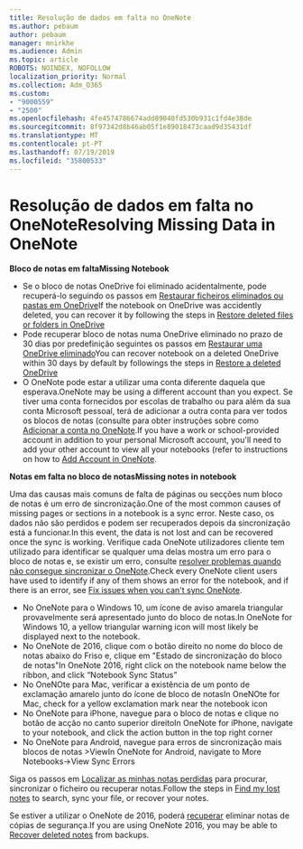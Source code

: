 ```yaml
---
title: Resolução de dados em falta no OneNote
ms.author: pebaum
author: pebaum
manager: mnirkhe
ms.audience: Admin
ms.topic: article
ROBOTS: NOINDEX, NOFOLLOW
localization_priority: Normal
ms.collection: Adm_O365
ms.custom:
- "9000559"
- "2500"
ms.openlocfilehash: 4fe4574786674add89040fd530b931c1fd4e38de
ms.sourcegitcommit: 8f97342d8b46ab05f1e89018473caad9d35431df
ms.translationtype: MT
ms.contentlocale: pt-PT
ms.lasthandoff: 07/19/2019
ms.locfileid: "35800533"
---
```

# <a name="resolving-missing-data-in-onenote"></a><span data-ttu-id="dbee5-102">Resolução de dados em falta no OneNote</span><span class="sxs-lookup"><span data-stu-id="dbee5-102">Resolving Missing Data in OneNote</span></span>

<span data-ttu-id="dbee5-103">**Bloco de notas em falta**</span><span class="sxs-lookup"><span data-stu-id="dbee5-103">**Missing Notebook**</span></span>

- <span data-ttu-id="dbee5-104">Se o bloco de notas OneDrive foi eliminado acidentalmente, pode recuperá-lo seguindo os passos em [Restaurar ficheiros eliminados ou pastas em OneDrive](https://support.office.com/article/949ada80-0026-4db3-a953-c99083e6a84f)</span><span class="sxs-lookup"><span data-stu-id="dbee5-104">If the notebook on OneDrive was accidently deleted, you can recover it by following the steps in [Restore deleted files or folders in OneDrive](https://support.office.com/article/949ada80-0026-4db3-a953-c99083e6a84f)</span></span>
- <span data-ttu-id="dbee5-105">Pode recuperar bloco de notas numa OneDrive eliminado no prazo de 30 dias por predefinição seguintes os passos em [Restaurar uma OneDrive eliminado](https://docs.microsoft.com/onedrive/restore-deleted-onedrive)</span><span class="sxs-lookup"><span data-stu-id="dbee5-105">You can recover notebook on a deleted OneDrive within 30 days by default by followings the steps in [Restore a deleted OneDrive](https://docs.microsoft.com/onedrive/restore-deleted-onedrive)</span></span>
- <span data-ttu-id="dbee5-106">O OneNote pode estar a utilizar uma conta diferente daquela que esperava.</span><span class="sxs-lookup"><span data-stu-id="dbee5-106">OneNote may be using a different account than you expect.</span></span> <span data-ttu-id="dbee5-107">Se tiver uma conta fornecidos por escolas de trabalho ou para além da sua conta Microsoft pessoal, terá de adicionar a outra conta para ver todos os blocos de notas (consulte para obter instruções sobre como [Adicionar a conta no OneNote](https://support.office.com/article/5afff855-54ee-47e4-a773-db048d4ac299).</span><span class="sxs-lookup"><span data-stu-id="dbee5-107">If you have a work or school-provided account in addition to your personal Microsoft account, you'll need to add your other account to view all your notebooks (refer to instructions on how to [Add Account in OneNote](https://support.office.com/article/5afff855-54ee-47e4-a773-db048d4ac299).</span></span>

<span data-ttu-id="dbee5-108">**Notas em falta no bloco de notas**</span><span class="sxs-lookup"><span data-stu-id="dbee5-108">**Missing notes in notebook**</span></span>

<span data-ttu-id="dbee5-109">Uma das causas mais comuns de falta de páginas ou secções num bloco de notas é um erro de sincronização.</span><span class="sxs-lookup"><span data-stu-id="dbee5-109">One of the most common causes of missing pages or sections in a notebook is a sync error.</span></span> <span data-ttu-id="dbee5-110">Neste caso, os dados não são perdidos e podem ser recuperados depois da sincronização está a funcionar.</span><span class="sxs-lookup"><span data-stu-id="dbee5-110">In this event, the data is not lost and can be recovered once the sync is working.</span></span> <span data-ttu-id="dbee5-111">Verifique cada OneNote utilizadores cliente tem utilizado para identificar se qualquer uma delas mostra um erro para o bloco de notas e, se existir um erro, consulte [resolver problemas quando não consegue sincronizar o OneNote](https://support.office.com/article/299495ef-66d1-448f-90c1-b785a6968d45).</span><span class="sxs-lookup"><span data-stu-id="dbee5-111">Check every OneNote client users have used to identify if any of them shows an error for the notebook, and if there is an error, see [Fix issues when you can't sync OneNote](https://support.office.com/article/299495ef-66d1-448f-90c1-b785a6968d45).</span></span>

- <span data-ttu-id="dbee5-112">No OneNote para o Windows 10, um ícone de aviso amarela triangular provavelmente será apresentado junto do bloco de notas.</span><span class="sxs-lookup"><span data-stu-id="dbee5-112">In OneNote for Windows 10, a yellow triangular warning icon will most likely be displayed next to the notebook.</span></span>
- <span data-ttu-id="dbee5-113">No OneNote de 2016, clique com o botão direito no nome do bloco de notas abaixo do Friso e, clique em "Estado de sincronização do bloco de notas"</span><span class="sxs-lookup"><span data-stu-id="dbee5-113">In OneNote 2016, right click on the notebook name below the ribbon, and click “Notebook Sync Status”</span></span>
- <span data-ttu-id="dbee5-114">No OneNOte para Mac, verificar a existência de um ponto de exclamação amarelo junto do ícone de bloco de notas</span><span class="sxs-lookup"><span data-stu-id="dbee5-114">In OneNOte for Mac, check for a yellow exclamation mark near the notebook icon</span></span>
- <span data-ttu-id="dbee5-115">No OneNote para iPhone, navegue para o bloco de notas e clique no botão de acção no canto superior direito</span><span class="sxs-lookup"><span data-stu-id="dbee5-115">In OneNote for iPhone, navigate to your notebook, and click the action button in the top right corner</span></span>
- <span data-ttu-id="dbee5-116">No OneNote para Android, navegue para erros de sincronização mais blocos de notas >View</span><span class="sxs-lookup"><span data-stu-id="dbee5-116">In OneNote for Android, navigate to More Notebooks->View Sync Errors</span></span>

<span data-ttu-id="dbee5-117">Siga os passos em [Localizar as minhas notas perdidas](https://support.office.com/article/32cb2bd7-afe7-44d2-a711-398a88421287) para procurar, sincronizar o ficheiro ou recuperar notas.</span><span class="sxs-lookup"><span data-stu-id="dbee5-117">Follow the steps in [Find my lost notes](https://support.office.com/article/32cb2bd7-afe7-44d2-a711-398a88421287) to search, sync your file, or recover your notes.</span></span>

<span data-ttu-id="dbee5-118">Se estiver a utilizar o OneNote de 2016, poderá [recuperar](https://support.office.com/article/32ed1036-74fd-4c21-bc28-033a486e6b14) eliminar notas de cópias de segurança.</span><span class="sxs-lookup"><span data-stu-id="dbee5-118">If you are using OneNote 2016, you may be able to [Recover deleted notes](https://support.office.com/article/32ed1036-74fd-4c21-bc28-033a486e6b14) from backups.</span></span>